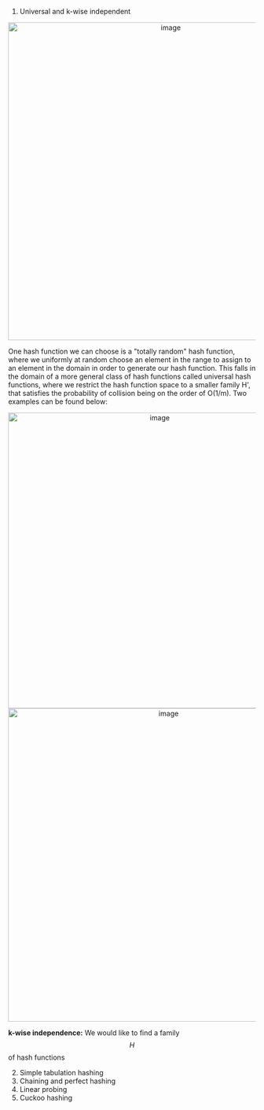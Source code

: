 1. Universal and k-wise independent

<p align="center">
<img width="646" alt="image" src="https://user-images.githubusercontent.com/49863684/192110507-13b36628-d0de-4d00-b3d6-9a86bae09421.png">
</p>

One hash function we can choose is a "totally random" hash function, where we uniformly at random choose an element in the range to assign to an element in the domain in order to generate our hash function. This falls in the domain of a more general class of hash functions called universal hash functions, where we restrict the hash function space to a smaller family H', that satisfies the probability of collision being on the order of O(1/m). Two examples can be found below:

<p align="center">
<img width="601" alt="image" src="https://user-images.githubusercontent.com/49863684/192110668-8fbea3bd-0f5b-4535-bc93-e491c7d0d43b.png">
<img width="637" alt="image" src="https://user-images.githubusercontent.com/49863684/192110711-01e100e1-a844-4959-933f-22a25578a1d2.png">
</p>

**k-wise independence:** We would like to find a family $$H$$ of hash functions 

2. Simple tabulation hashing
3. Chaining and perfect hashing
4. Linear probing
5. Cuckoo hashing
